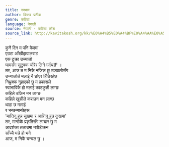 ```yaml
---
title: स्वभाव
author: विप्लव प्रतीक
genre: कविता
language: नेपाली
source: नेपाली - कविता कोश
source_link: http://kavitakosh.org/kk/%E0%A4%B5%E0%A4%BF%E0%A4%AA%E0%A5%8D%E0%A4%B2%E0%A4%B5_%E0%A4%AA%E0%A5%8D%E0%A4%B0%E0%A4%A4%E0%A5%80%E0%A4%95
---
```


कुनै दिन म पनि कैदमा  
एउटा आँखीझयालबाट  
एक टुक्रा उज्यालो  
घामसँग सुटुक्क चोरेर लिने गर्दथ\]F ।  
तर, आज त म निकै नजिक छु उज्यालोसँग  
उज्यालोले मलाई नै छोएर हिँडिरहेछ  
निथ्रुक्क नुहाएको छु म प्रकाशले  
स्वाभाविकै हो मलाई काउकुती लाग्छ  
कहिले उफ्रिन मन लाग्छ  
कहिले खुसीले कराउन मन लाग्छ  
थाहा छ मलाई  
र भन्छन्मान्छेहरू  
'मात्तिनु हुन्न सुखमा र आत्तिनु हुन्न दुःखमा'  
तर, मान्छेकै प्रकृतिसँग लाचार छु म  
आदर्शका तलाउमा नपौडीकन  
साँच्चै भन्ने हो भने  
आज, म निकै चन्चल छु ।
